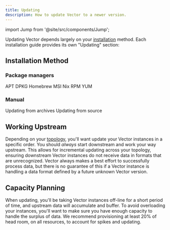 ```yaml
---
title: Updating
description: How to update Vector to a newer version.
---
```


import Jump from '@site/src/components/Jump';

Updating Vector depends largely on your [installation][docs.installation]
method. Each installation guide provides its own "Updating" section:



## Installation Method

### Package managers

<Jump to="/docs/setup/installation/package-managers/apt/#updating">APT</Jump>
<Jump to="/docs/setup/installation/package-managers/dpkg/#updating">DPKG</Jump>
<Jump to="/docs/setup/installation/package-managers/homebrew/#updating">Homebrew</Jump>
<Jump to="/docs/setup/installation/package-managers/msi/#updating">MSI</Jump>
<Jump to="/docs/setup/installation/package-managers/nix/#updating">Nix</Jump>
<Jump to="/docs/setup/installation/package-managers/rpm/#updating">RPM</Jump>
<Jump to="/docs/setup/installation/package-managers/yum/#updating">YUM</Jump>

### Manual

<Jump to="/docs/setup/installation/manual/from-archives/#updating">Updating from archives</Jump>
<Jump to="/docs/setup/installation/manual/from-source/#updating">Updating from source</Jump>

## Working Upstream

Depending on your [topology][docs.topologies], you'll want update your Vector
instances in a specific order. You should _always_ start downstream and work
your way upstream. This allows for incremental updating across your topology,
ensuring downstream Vector instances do not receive data in formats that are
unrecognized. Vector always makes a best effort to successfully process data,
but there is no guarantee of this if a Vector instance is handling a data
format defined by a future unknown Vector version.

## Capacity Planning

When updating, you'll be taking Vector instances off-line for a short period of time,
and upstream data will accumulate and buffer. To avoid overloading your instances,
you'll want to make sure you have enough capacity to handle the surplus of
data. We recommend provisioning at least 20% of head room, on all resources,
to account for spikes and updating.

[docs.installation]: /docs/setup/installation/
[docs.topologies]: /docs/setup/deployment/topologies/
